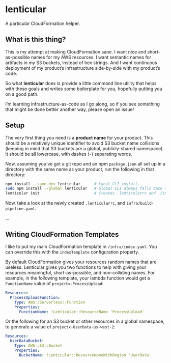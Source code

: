 # lenticular

A particular CloudFormation helper.

## What is this thing?

This is my attempt at making CloudFormation sane. I want nice and
short-as-possible names for my AWS resources. I want semantic names for
artifacts in my S3 buckets, instead of hex strings. And I want continuous
deployment of my product’s infrastructure side-by-side with my product’s
code.

So what **lenticular** does is provide a little command line utility
that helps with these goals and writes some boilerplate for you, hopefully
putting you on a good path.

I’m learning infrastructure-as-code as I go along, so if you see something
that might be done better another way, please open an issue!

## Setup

The very first thing you need is a **product name** for your product. This
should be a relatively unique identifier to avoid S3 bucket name collisions
(keeping in mind that S3 buckets are a global, publicly-shared namespace).
It should be all lowercase, with dashes (`-`) separating words.

Now, assuming you’ve got a git repo and an npm `package.json` all set up in
a directory with the same name as your product, run the following in that
directory:

```sh
npm install --save-dev lenticular      # Local CLI install.
sudo npm install --global lenticular   # Global CLI always falls back to local.
lenticular init                        # Creates .lenticularrc and ./infra/
```

Now, take a look at the newly created `.lenticularrc`, and
`infra/build-pipeline.yaml`.

…

## Writing CloudFormation Templates

I like to put my main CloudFormation template in `/infra/index.yaml`. You can
override this with the `indexTemplate` configuration property.

By default CloudFormation gives your resources random names that are useless.
Lenticular gives you two functions to help with giving your resources
meaningful, short-as-possible, and non-colliding names. For example,
in the following template, your lambda function would get a `FunctionName`
value of `projectx-ProcessUpload`:

```yaml
Resources:
  ProcessUploadFunction:
    Type: AWS::Serverless::Function
    Properties:
      FunctionName: !Lenticular::ResourceName 'ProcessUpload'
```

Or the following for an S3 bucket or other resources in a global namespace,
to generate a value of `projectx-UserData-us-west-2`:

```yaml
Resources:
  UserDataBucket:
    Type: AWS::S3::Bucket
    Properties:
      BucketName: !Lenticular::ResourceNameWithRegion 'UserData'
```
